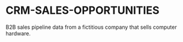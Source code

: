 # CRM-SALES-OPPORTUNITIES
B2B sales pipeline data from a fictitious company that sells computer hardware.
